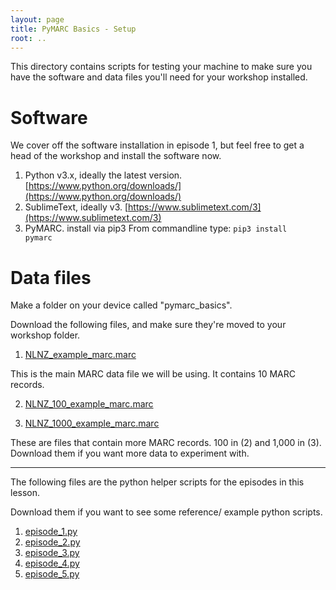 ```yaml
---
layout: page
title: PyMARC Basics - Setup
root: ..
---
```


This directory contains scripts for testing your machine to make sure
you have the software and data files you'll need for your workshop installed.

# Software

We cover off the software installation in episode 1, but feel free to get a head of the workshop and install the software now. 

1. Python v3.x, ideally the latest version. [https://www.python.org/downloads/](https://www.python.org/downloads/)
2. SublimeText, ideally v3. [https://www.sublimetext.com/3](https://www.sublimetext.com/3)
3. PyMARC. install via pip3 
	From commandline type: <code>pip3 install pymarc</code> 

# Data files

Make a folder on your device called "pymarc_basics". 

Download the following files, and make sure they're moved to your workshop folder.

1.  [NLNZ_example_marc.marc](/setup/NLNZ_example_marc.marc)

This is the main MARC data file we will be using. It contains 10 MARC records. 

2. [NLNZ_100_example_marc.marc](/setup/NLNZ_100_example_marc.marc)

3. [NLNZ_1000_example_marc.marc](/setup/NLNZ_1000_example_marc.marc)

These are files that contain more MARC records. 100 in (2) and 1,000 in (3). Download them if you want more data to experiment with. 

________

The following files are the python helper scripts for the episodes in this lesson. 

Download them if you want to see some reference/ example python scripts. 

1.  [episode_1.py](/setup/episode_1.py)
2.	[episode_2.py](/setup/episode_2.py)
3.	[episode_3.py](/setup/episode_3.py)
4.	[episode_4.py](/setup/episode_4.py)
5.	[episode_5.py](/setup/episode_5.py)
